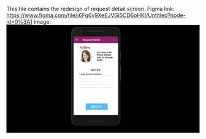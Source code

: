 This file contains the redesign of request detail screen.
Figma link: https://www.figma.com/file/i6Fg6v9XeEJVGi5CD6oHKI/Untitled?node-id=0%3A1
Image: 
![](Screenshot%20(987).png)
